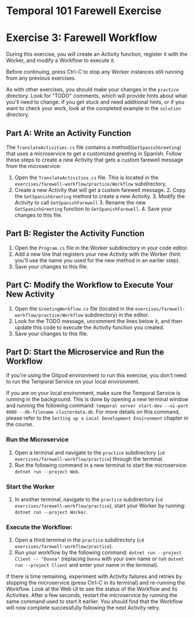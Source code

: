 # Temporal 101 Farewell Exercise

# Exercise 3: Farewell Workflow
During this exercise, you will create an Activity function,
register it with the Worker, and modify a Workflow to execute it.

Before continuing, press Ctrl-C to stop any Worker instances still running from any
previous exercises.

As with other exercises, you should make your changes in the `practice` 
directory. Look for "TODO" comments, which will provide hints about what
you'll need to change. If you get stuck and need additional hints, or 
if you want to check your work, look at the completed example in the
`solution` directory. 

## Part A: Write an Activity Function
The `TranslateActivities.cs` file contains a method(`GetSpanishGreeting`) that uses a 
microservice to get a customized greeting in Spanish. Follow these steps to create 
a new Activity that gets a custom farewell message from the microservice:

1. Open the `TranslateActivities.cs` file. This is located in the 
`exercises/farewell-workflow/practice/Workflow` subdirectory.
2. Create a new Activity that will get a custom farewell message.
   2. Copy the `GetSpanishGreeting` method to create a new Activity.
   3. Modify the Activity to call `GetSpanishFarewell`
   3. Rename the new `GetSpanishGreeting` function to `GetSpanishFarewell`.
   4. Save your changes to this file.

## Part B: Register the Activity Function
1. Open the `Program.cs` file in the Worker subdirectory in your code editor.
2. Add a new line that registers your new Activity with the Worker (hint: you'll 
use the name you used for the new method in an earlier step).
3. Save your changes to this file.

## Part C: Modify the Workflow to Execute Your New Activity
1. Open the `GreetingWorkflow.cs` file (located in the 
`exercises/farewell-workflow/practice/Workflow` subdirectory) in the editor.
2. Look for the TODO message, uncomment the lines below it, and then 
update this code to execute the Activity function you created.
3. Save your changes to this file.

## Part D: Start the Microservice and Run the Workflow
If you're using the Gitpod environment to run this exercise, you don't 
need to run the Temporal Service on your local environment. 

If you are on your local environment, make sure the Temporal Service is 
running in the background. This is done by opening a new terminal window 
and running the following command: 
`temporal server start-dev --ui-port 8080 --db-filename clusterdata.db`. 
For more details on this command, please refer to the 
`Setting up a Local Development Environment` chapter in the course. 

### Run the Microservice
1. Open a terminal and navigate to the `practice` subdirectory 
(`cd exercises/farewell-workflow/practice`) through the terminal. 
2. Run the following command in a new terminal to start the microservice: 
`dotnet run --project Web`.

### Start the Worker
1. In another terminal, navigate to the `practice` subdirectory 
(`cd exercises/farewell-workflow/practice`), start your Worker by 
running: `dotnet run --project Worker`.

### Execute the Workflow:
1. Open a third terminal in the `practice` subdirectory 
(`cd exercises/farewell-workflow/practice`).
2. Run your workflow by the following command: 
`dotnet run --project Client -- "Donna"` (replacing `Donna` 
with your own name or run `dotnet run --project Client` and 
enter your name in the terminal).

If there is time remaining, experiment with Activity failures and retries 
by stopping the microservice (press Ctrl-C in its terminal) and re-running 
the Workflow. Look at the Web UI to see the status of the Workflow and its
Activities. After a few seconds, restart the microservice by running the
same command used to start it earlier. You should find that the Workflow
will now complete successfully following the next Activity retry.
